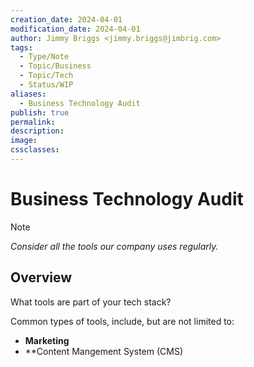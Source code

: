 ```yaml
---
creation_date: 2024-04-01
modification_date: 2024-04-01
author: Jimmy Briggs <jimmy.briggs@jimbrig.com>
tags:
  - Type/Note
  - Topic/Business
  - Topic/Tech
  - Status/WIP
aliases:
  - Business Technology Audit
publish: true
permalink:
description:
image:
cssclasses:
---
```


# Business Technology Audit

> [!NOTE]
> *Consider all the tools our company uses regularly.*

## Overview

What tools are part of your tech stack?

Common types of tools, include, but are not limited to:

- **Marketing**
- **Content Mangement System (CMS)
